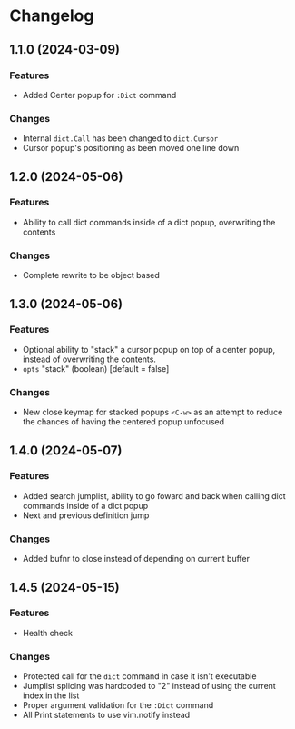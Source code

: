 # Changelog

## 1.1.0 (2024-03-09)

### Features
* Added Center popup for `:Dict` command

### Changes
* Internal `dict.Call` has been changed to `dict.Cursor`
* Cursor popup's positioning as been moved one line down

## 1.2.0 (2024-05-06)

### Features
* Ability to call dict commands inside of a dict popup, overwriting the contents

### Changes
* Complete rewrite to be object based

## 1.3.0 (2024-05-06)

### Features
* Optional ability to "stack" a cursor popup on top of a center popup,
  instead of overwriting the contents.
* `opts` "stack" (boolean) [default = false]

### Changes
* New close keymap for stacked popups `<C-w>` as an attempt to reduce the
  chances of having the centered popup unfocused

## 1.4.0 (2024-05-07)

### Features
* Added search jumplist, ability to go foward and back when calling dict
  commands inside of a dict popup
* Next and previous definition jump

### Changes
* Added bufnr to close instead of depending on current buffer

## 1.4.5 (2024-05-15)

### Features
* Health check

### Changes
* Protected call for the `dict` command in case it isn't executable
* Jumplist splicing was hardcoded to "2" instead of using the current index in
  the list
* Proper argument validation for the `:Dict` command
* All Print statements to use vim.notify instead
